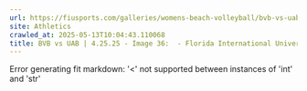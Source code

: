 ```yaml
---
url: https://fiusports.com/galleries/womens-beach-volleyball/bvb-vs-uab-4-25-25/image-36/357/62835
site: Athletics
crawled_at: 2025-05-13T10:04:43.110068
title: BVB vs UAB | 4.25.25 - Image 36:  - Florida International University
---
```


Error generating fit markdown: '<' not supported between instances of 'int' and 'str'
